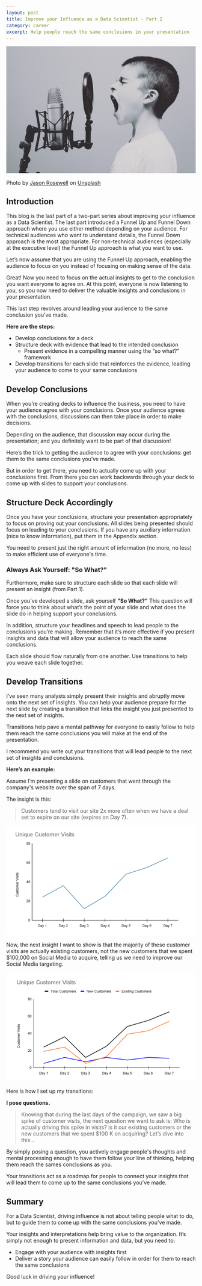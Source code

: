 ```yaml
---
layout: post
title: Improve your Influence as a Data Scientist - Part 2
category: career
excerpt: Help people reach the same conclusions in your presentation
---
```


![Blog Splash](/images/Improve-Influence-2/splash.jpg)

Photo by [Jason Rosewell](https://unsplash.com/@jasonrosewell?utm_source=unsplash&utm_medium=referral&utm_content=creditCopyText) on [Unsplash](https://unsplash.com/s/photos/speech?utm_source=unsplash&utm_medium=referral&utm_content=creditCopyText)


## Introduction

This blog is the last part of a two-part series about improving your influence as a Data Scientist. The last part introduced a Funnel Up and Funnel Down approach where you use either method depending on your audience. For technical audiences who want to understand details, the Funnel Down approach is the most appropriate. For non-technical audiences (especially at the executive level) the Funnel Up approach is what you want to use.

Let’s now assume that you are using the Funnel Up approach, enabling the audience to focus on you instead of focusing on making sense of the data.

Great! Now you need to focus on the actual insights to get to the conclusion you want everyone to agree on. At this point, everyone is now listening to you, so you now need to deliver the valuable insights and conclusions in your presentation.

This last step revolves around leading your audience to the same conclusion you’ve made.

**Here are the steps:**

* Develop conclusions for a deck
* Structure deck with evidence that lead to the intended conclusion
  - Present evidence in a compelling manner using the “so what?” framework
* Develop transitions for each slide that reinforces the evidence, leading your audience to come to your same conclusions

## Develop Conclusions

When you’re creating decks to influence the business, you need to have your audience agree with your conclusions. Once your audience agrees with the conclusions, discussions can then take place in order to make decisions. 

Depending on the audience, that discussion may occur during the presentation; and you definitely want to be part of that discussion!

Here’s the trick to getting the audience to agree with your conclusions: get them to the same conclusions you’ve made.

But in order to get there, you need to actually come up with your conclusions first. From there you can work backwards through your deck to come up with slides to support your conclusions.

## Structure Deck Accordingly

Once you have your conclusions, structure your presentation appropriately to focus on proving out your conclusions. All slides being presented should focus on leading to your conclusions. If you have any auxiliary information (nice to know information), put them in the Appendix section. 

You need to present just the right amount of information (no more, no less) to make efficient use of everyone's time.

### Always Ask Yourself: "So What?"

Furthermore, make sure to structure each slide so that each slide will present an insight (from Part 1).

Once you’ve developed a slide, ask yourself **"So What?"** This question will force you to think about what’s the point of your slide and what does the slide do in helping support your conclusions.

In addition, structure your headlines and speech to lead people to the conclusions you’re making. Remember that it’s more effective if you present insights and data that will allow your audience to reach the same conclusions.

Each slide should flow naturally from one another. Use transitions to help you weave each slide together.

## Develop Transitions

I’ve seen many analysts simply present their insights and abruptly move onto the next set of insights. You can help your audience prepare for the next slide by creating a transition that links the insight you just presented to the next set of insights.

Transitions help pave a mental pathway for everyone to easily follow to help them reach the same conclusions you will make at the end of the presentation. 

I recommend you write out your transitions that will lead people to the next set of insights and conclusions.

**Here’s an example:**

Assume I’m presenting a slide on customers that went through the company's website over the span of 7 days. 

The insight is this: 

> Customers tend to visit our site 2x more often when we have a deal set to expire on our site (expires on Day 7).

![](/images/Improve-Influence-2/1.png)

Now, the next insight I want to show is that the majority of these customer visits are actually existing customers, not the new customers that we spent $100,000 on Social Media to acquire, telling us we need to improve our Social Media targeting.

![](/images/Improve-Influence-2/2.png)

Here is how I set up my transitions: 

**I pose questions.**

> Knowing that during the last days of the campaign, we saw a big spike of customer visits, the next question we want to ask is: Who is actually driving this spike in visits? Is it our existing customers or the new customers that we spent $100 K on acquiring? Let’s dive into this...

By simply posing a question, you actively engage people's thoughts and mental processing enough to have them follow your line of thinking, helping them reach the sames conclusions as you.

Your transitions act as a roadmap for people to connect your insights that will lead them to come up to the same conclusions you’ve made.

## Summary

For a Data Scientist, driving influence is not about telling people what to do, but to guide them to come up with the same conclusions you've made.

Your insights and interpretations help bring value to the organization. It’s simply not enough to present information and data, but you need to:

* Engage with your audience with insights first
* Deliver a story your audience can easily follow in order for them to reach the same conclusions

Good luck in driving your influence!